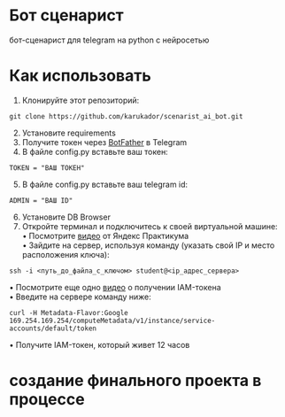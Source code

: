 # Бот сценарист
бот-сценарист для telegram на python с нейросетью

# Как использовать
1) Клонируйте этот репозиторий:
```
git clone https://github.com/karukador/scenarist_ai_bot.git
```
2) Установите requirements
3) Получите токен через [BotFather](https://telegram.me/BotFather) в Telegram 
4) В файле config.py вставьте ваш токен:
```
TOKEN = "ВАШ ТОКЕН"
```
5) В файле config.py вставьте ваш telegram id:
```
ADMIN = "ВАШ ID"
```
6) Установите DB Browser
7) Откройте терминал и подключитесь к своей виртуальной машине:   
   • Посмотрите [видео](https://code.s3.yandex.net/kids-ai/video/1710521524357368.mp4) от Яндекс Практикума   
   • Зайдите на сервер, используя команду (указать свой IP и место расположения ключа):   
```
ssh -i <путь_до_файла_с_ключом> student@<ip_адрес_сервера>  
```
   • Посмотрите еще одно [видео](https://code.s3.yandex.net/kids-ai/video/1710080423616925.mp4) о получении IAM-токена   
   • Введите на сервере команду ниже:   
```
curl -H Metadata-Flavor:Google 169.254.169.254/computeMetadata/v1/instance/service-accounts/default/token
```
   • Получите IAM-токен, который живет 12 часов   
# создание финального проекта в процессе
